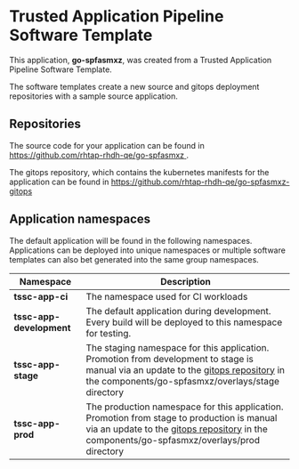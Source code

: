 # Trusted Application Pipeline Software Template

This application, **go-spfasmxz**, was created from a Trusted Application Pipeline Software Template.

The software templates create a new source and gitops deployment repositories with a sample source application. 

## Repositories

The source code for your application can be found in [https://github.com/rhtap-rhdh-qe/go-spfasmxz ](https://github.com/rhtap-rhdh-qe/go-spfasmxz ).
 
The gitops repository, which contains the kubernetes manifests for the application can be found in 
[https://github.com/rhtap-rhdh-qe/go-spfasmxz-gitops ](https://github.com/rhtap-rhdh-qe/go-spfasmxz-gitops ) 

## Application namespaces 

The default application will be found in the following namespaces. Applications can be deployed into unique namespaces or multiple software templates can also bet generated into the same group namespaces.  

|  Namespace   |  Description   |  
| -------- | -------- |
| **tssc-app-ci** | The namespace used for CI workloads |
| **tssc-app-development** | The default application during development. Every build will be deployed to this namespace for testing. |
| **tssc-app-stage** | The staging namespace for this application. Promotion from development to stage is manual via an update to the [gitops repository](https://github.com/rhtap-rhdh-qe/go-spfasmxz-gitops ) in the components/go-spfasmxz/overlays/stage directory |
| **tssc-app-prod** | The production namespace for this application. Promotion from stage to production is manual via an update to the [gitops repository](https://github.com/rhtap-rhdh-qe/go-spfasmxz-gitops ) in the components/go-spfasmxz/overlays/prod directory |